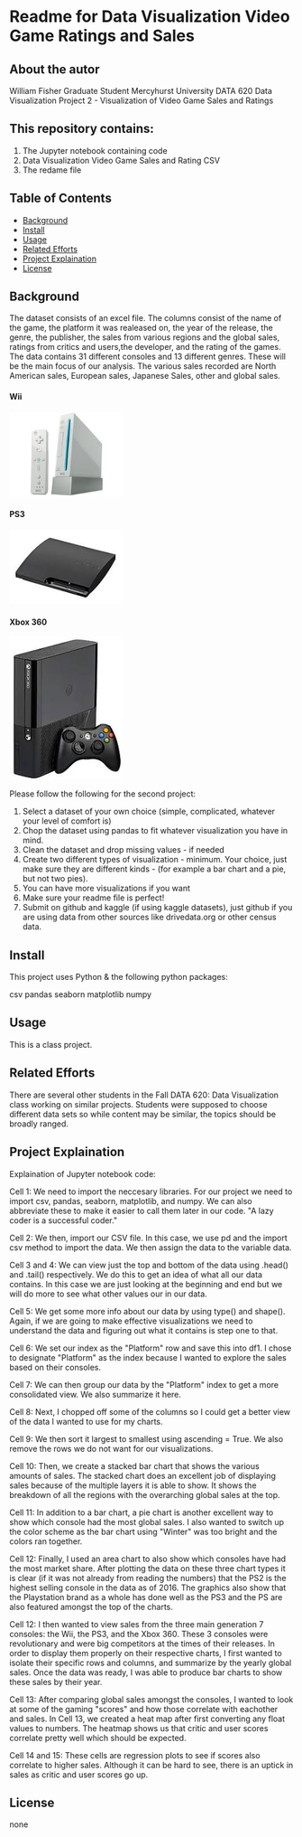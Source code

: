 

# Readme for Data Visualization Video Game Ratings and Sales

## About the autor

William Fisher
Graduate Student 
Mercyhurst University
DATA 620 Data Visualization
Project 2 - Visualization of Video Game Sales and Ratings

## This repository contains:

1. The Jupyter notebook containing code
2. Data Visualization Video Game Sales and Rating CSV
3. The redame file

## Table of Contents

- [Background](#background)
- [Install](#install)
- [Usage](#usage)
- [Related Efforts](#related-efforts)
- [Project Explaination](#Project-explaination)
- [License](#license)

## Background

The dataset consists of an excel file.  The columns consist of the name of the game, the platform it was realeased on, the year of the release, the genre, the publisher, the sales from various regions and the global sales, ratings from critics and users,the developer, and the rating of the games.  The data contains 31 different consoles and 13 different genres.  These will be the main focus of our analysis.  The various sales recorded are North American sales, European sales, Japanese Sales, other and global sales.

#### Wii
<img src="Wii.jpg" width="200"/> 

#### PS3
<img src="PS3.jpg" width="200"/> 

#### Xbox 360
<img src="X360.jpg" width="200"/> 


Please follow the following for the second project:
1) Select a dataset of your own choice (simple, complicated, whatever your level of comfort is)
2) Chop the dataset using pandas to fit whatever visualization you have in mind.
3) Clean the dataset and drop missing values - if needed
4) Create two different types of visualization - minimum. Your choice, just make sure they are different kinds - (for example a bar chart and a pie, but not two pies).
5) You can have more visualizations if you want
6) Make sure your readme file is perfect!
7) Submit on github and kaggle (if using kaggle datasets), just github if you are using data from other sources like drivedata.org or other census data.

## Install

This project uses Python & the following python packages:

csv
pandas
seaborn
matplotlib
numpy

## Usage

This is a class project.

## Related Efforts

There are several other students in the Fall DATA 620: Data Visualization class working on similar projects.  Students were supposed to choose different data sets so while content may be similar, the topics should be broadly ranged.

## Project Explaination
Explaination of Jupyter notebook code:

Cell 1: We need to import the neccesary libraries.  For our project we need to import csv, pandas, seaborn, matplotlib, and numpy.  We can also abbreviate these to make it easier to call them later in our code. "A lazy coder is a successful coder."

Cell 2: We then, import our CSV file.  In this case, we use pd and the import csv method to import the data. We then assign the data to the variable data.

Cell 3 and 4:  We can view just the top and bottom of the data using .head() and .tail() respectively.  We do this to get an idea of what all our data contains. In this case we are just looking at the beginning and end but we will do more to see what other values our in our data.

Cell 5: We get some more info about our data by using type() and shape().  Again, if we are going to make effective visualizations we need to understand the data and figuring out what it contains is step one to that.

Cell 6: We set our index as the "Platform" row and save this into df1.  I chose to designate "Platform" as the index because I wanted to explore the sales based on their consoles.

Cell 7: We can then group our data by the "Platform" index to get a more consolidated view.  We also summarize it here.  

Cell 8: Next, I chopped off some of the columns so I could get a better view of the data I wanted to use for my charts.

Cell 9: We then sort it largest to smallest using ascending = True.  We also remove the rows we do not want for our visualizations.

Cell 10: Then, we create a stacked bar chart that shows the various amounts of sales.  The stacked chart does an excellent job of displaying sales because of the multiple layers it is able to show.  It shows the breakdown of all the regions with the overarching global sales at the top.

Cell 11:  In addition to a bar chart, a pie chart is another excellent way to show which console had the most global sales.  I also wanted to switch up the color scheme as the bar chart using "Winter" was too bright and the colors ran together.

Cell 12:  Finally, I used an area chart to also show which consoles have had the most market share.  After plotting the data on these three chart types it is clear (if it was not already from reading the numbers) that the PS2 is the highest selling console in the data as of 2016.  The graphics also show that the Playstation brand as a whole has done well as the PS3 and the PS are also featured amongst the top of the charts.

Cell 12: I then wanted to view sales from the three main generation 7 consoles: the Wii, the PS3, and the Xbox 360.  These 3 consoles were revolutionary and were big competitors at the times of their releases. In order to display them properly on their respective charts, I first wanted to isolate their specific rows and columns, and summarize by the yearly global sales.  Once the data was ready, I was able to produce bar charts to show these sales by their year.

Cell 13: After comparing global sales amongst the consoles, I wanted to look at some of the gaming "scores" and how those correlate with eachother and sales.  In Cell 13, we created a heat map after first converting any float values to numbers.  The heatmap shows us that critic and user scores correlate pretty well which should be expected.

Cell 14 and 15: These cells are regression plots to see if scores also correlate to higher sales.  Although it can be hard to see, there is an uptick in sales as critic and user scores go up.
                                     
## License
none
